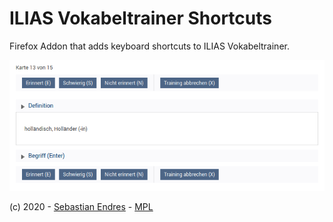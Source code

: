# ILIAS Vokabeltrainer Shortcuts

Firefox Addon that adds keyboard shortcuts to ILIAS Vokabeltrainer.

![](./screenshot.png)

(c) 2020 - [Sebastian Endres](https://github.com/sedrubal/) - [MPL](http://www.mozilla.org/MPL/2.0/)
